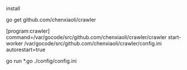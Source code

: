 install

go get github.com/chenxiaoli/crawler


[program:crawler]
command=/var/gocode/src/github.com/chenxiaoli/crawler/crawler start-worker /var/gocode/src/github.com/chenxiaoli/crawler/config.ini
autorestart=true


 go run *.go  ./config/config.ini